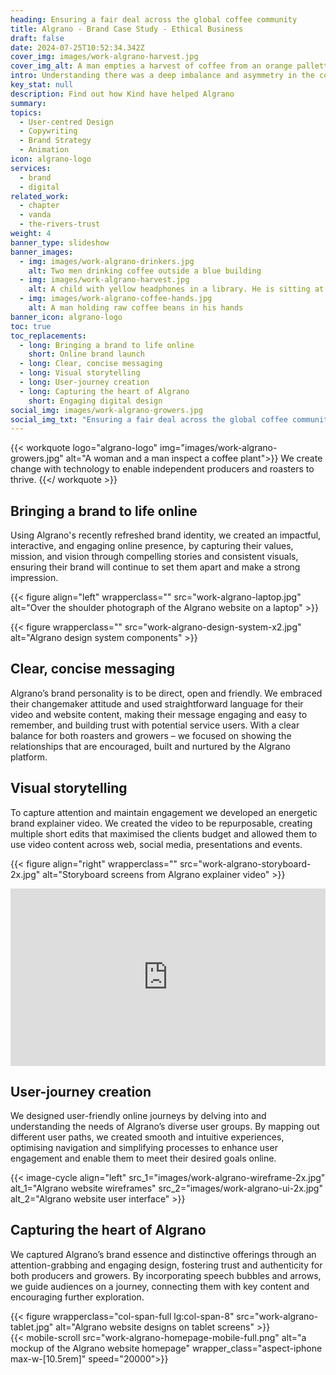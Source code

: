 ```yaml
---
heading: Ensuring a fair deal across the global coffee community
title: Algrano - Brand Case Study - Ethical Business
draft: false
date: 2024-07-25T10:52:34.342Z
cover_img: images/work-algrano-harvest.jpg
cover_img_alt: A man empties a harvest of coffee from an orange pallette box into a machine
intro: Understanding there was a deep imbalance and asymmetry in the coffee industry, Algrano’s founders sought to disrupt the monopolised industry structure by using online tools, trusted partnerships, price transparency, and shipping management to put roasters in direct touch with the producers growing coffee at source.  
key_stat: null
description: Find out how Kind have helped Algrano
summary:
topics:
  - User-centred Design
  - Copywriting
  - Brand Strategy
  - Animation
icon: algrano-logo
services:
  - brand
  - digital
related_work:
  - chapter
  - vanda
  - the-rivers-trust
weight: 4
banner_type: slideshow
banner_images: 
  - img: images/work-algrano-drinkers.jpg
    alt: Two men drinking coffee outside a blue building
  - img: images/work-algrano-harvest.jpg
    alt: A child with yellow headphones in a library. He is sitting at an open laptop and smiling
  - img: images/work-algrano-coffee-hands.jpg
    alt: A man holding raw coffee beans in his hands
banner_icon: algrano-logo
toc: true
toc_replacements:
  - long: Bringing a brand to life online
    short: Online brand launch
  - long: Clear, concise messaging
  - long: Visual storytelling
  - long: User-journey creation
  - long: Capturing the heart of Algrano
    short: Engaging digital design
social_img: images/work-algrano-growers.jpg
social_img_txt: "Ensuring a fair deal across the global coffee community"
---
```


{{< workquote logo="algrano-logo" img="images/work-algrano-growers.jpg" alt="A woman and a man inspect a coffee plant">}}
We create change with technology to enable independent producers and roasters to thrive.
{{</ workquote >}}


<!-- Text left -->
<div class="w-full grid grid-cols-12 gap-x-2.5 gap-y-6 lg:gap-6 xl:gap-8">
  <div class="prose col-span-full lg:col-span-8">

  ## Bringing a brand to life online

  Using Algrano's recently refreshed brand identity, we created an impactful, interactive, and engaging online presence, by capturing their values, mission, and vision through compelling stories and consistent visuals, ensuring their brand will continue to set them apart and make a strong impression.

  </div>
</div>

{{< figure align="left" wrapperclass="" src="work-algrano-laptop.jpg" alt="Over the shoulder photograph of the Algrano website on a laptop" >}}

{{< figure wrapperclass="" src="work-algrano-design-system-x2.jpg" alt="Algrano design system components" >}}



<!-- Text right -->
<div class="w-full grid grid-cols-12 gap-x-2.5 gap-y-6 lg:gap-6 xl:gap-8">
  <div class="prose col-span-full lg:col-span-8 lg:col-start-5">

  ## Clear, concise messaging

  Algrano’s brand personality is to be direct, open and friendly. We embraced their changemaker attitude and used straightforward language for their video and website content, making their message engaging and easy to remember, and building trust with potential service users. With a clear balance for both roasters and growers – we focused on showing the relationships that are encouraged, built and nurtured by the Algrano platform. 

  ## Visual storytelling

  To capture attention and maintain engagement we developed an energetic brand explainer video. We created the video to be repurposable, creating multiple short edits that maximised the clients budget and allowed them to use video content across web, social media, presentations and events.

  </div>
</div>

{{< figure align="right" wrapperclass="" src="work-algrano-storyboard-2x.jpg" alt="Storyboard screens from Algrano explainer video" >}}

<div style="padding:56.25% 0 0 0;position:relative;"><iframe src="https://player.vimeo.com/video/961065909?h=9721d21e6f&title=0&byline=0&portrait=0" style="position:absolute;top:0;left:0;width:100%;height:100%;" frameborder="0" allow="autoplay; fullscreen; picture-in-picture" allowfullscreen></iframe></div><script src="https://player.vimeo.com/api/player.js"></script>


<!-- Text left -->
<div class="w-full grid grid-cols-12 gap-x-2.5 gap-y-6 lg:gap-6 xl:gap-8">
  <div class="prose col-span-full lg:col-span-8">

  ## User-journey creation

  We designed user-friendly online journeys by delving into and understanding the needs of Algrano’s diverse user groups. By mapping out different user paths, we created smooth and intuitive experiences, optimising navigation and simplifying processes to enhance user engagement and enable them to meet their desired goals online.
  </div>
</div>

{{< image-cycle
  align="left"
  src_1="images/work-algrano-wireframe-2x.jpg"
  alt_1="Algrano website wireframes"
  src_2="images/work-algrano-ui-2x.jpg"
  alt_2="Algrano website user interface" >}}

<!-- Text right -->
<div class="w-full grid grid-cols-12 gap-x-2.5 gap-y-6 lg:gap-6 xl:gap-8">
  <div class="prose col-span-full lg:col-span-8 lg:col-start-5">

  ## Capturing the heart of Algrano

  We captured Algrano’s brand essence and distinctive offerings through an attention-grabbing and engaging design, fostering trust and authenticity for both producers and growers. By incorporating speech bubbles and arrows, we guide audiences on a journey, connecting them with key content and encouraging further exploration.

  </div>
</div>

<div class="w-full grid grid-cols-12 gap-x-2.5 gap-y-6 lg:gap-6 xl:gap-8">
  {{< figure wrapperclass="col-span-full lg:col-span-8" src="work-algrano-tablet.jpg" alt="Algrano website designs on tablet screens" >}}
  <div class="col-span-full lg:col-span-4">
  {{< mobile-scroll src="work-algrano-homepage-mobile-full.png" alt="a mockup of the Algrano website homepage" wrapper_class="aspect-iphone max-w-[10.5rem]" speed="20000">}}
  </div>
</div>
